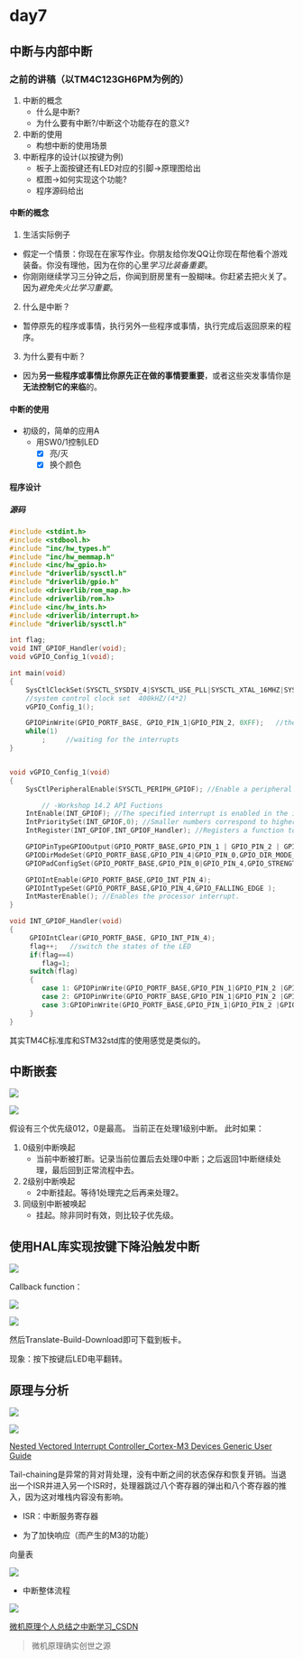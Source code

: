 # day7

## 中断与内部中断

### 之前的讲稿（以TM4C123GH6PM为例的）
1. 中断的概念
    - 什么是中断?
    - 为什么要有中断?/中断这个功能存在的意义?
2. 中断的使用
    - 构想中断的使用场景
3. 中断程序的设计(以按键为例)
    - 板子上面按键还有LED对应的引脚→原理图给出
    - 框图→如何实现这个功能?
    - 程序源码给出


#### 中断的概念
1. 生活实际例子
- 假定一个情景：你现在在家写作业。你朋友给你发QQ让你现在帮他看个游戏装备。你没有理他，因为在你的心里*学习比装备重要*。
- 你刚刚继续学习三分钟之后，你闻到厨房里有一股糊味。你赶紧去把火关了。因为*避免失火比学习重要*。
2. 什么是中断？
- 暂停原先的程序或事情，执行另外一些程序或事情，执行完成后返回原来的程序。
3. 为什么要有中断？
- 因为**另一些程序或事情比你原先正在做的事情要重要**，或者这些突发事情你是**无法控制它的来临**的。
#### 中断的使用
- 初级的，简单的应用A
    - 用SW0/1控制LED
        - [x] 亮/灭
        - [x] 换个颜色

#### 程序设计

##### 源码

```c
#include <stdint.h>
#include <stdbool.h>
#include "inc/hw_types.h"
#include "inc/hw_memmap.h"
#include <inc/hw_gpio.h>
#include "driverlib/sysctl.h"
#include "driverlib/gpio.h"
#include <driverlib/rom_map.h>
#include <driverlib/rom.h>
#include <inc/hw_ints.h>
#include <driverlib/interrupt.h>
#include "driverlib/sysctl.h"

int flag;
void INT_GPIOF_Handler(void);
void vGPIO_Config_1(void);

int main(void)
{
    SysCtlClockSet(SYSCTL_SYSDIV_4|SYSCTL_USE_PLL|SYSCTL_XTAL_16MHZ|SYSCTL_OSC_MAIN);
    //system control clock set  400kHZ/(4*2)
    vGPIO_Config_1();

    GPIOPinWrite(GPIO_PORTF_BASE, GPIO_PIN_1|GPIO_PIN_2, 0XFF);   //the initial state of LED
    while(1)
        ;     //waiting for the interrupts
}


void vGPIO_Config_1(void)
{
    SysCtlPeripheralEnable(SYSCTL_PERIPH_GPIOF); //Enable a peripheral

		// -Workshop 14.2 API Fuctions
    IntEnable(INT_GPIOF); //The specified interrupt is enabled in the interrupt controller
    IntPrioritySet(INT_GPIOF,0); //Smaller numbers correspond to higher interrupt priorities; priority 0 is the highest interrupt priority.
    IntRegister(INT_GPIOF,INT_GPIOF_Handler); //Registers a function to be called when an interrupt occurs

    GPIOPinTypeGPIOOutput(GPIO_PORTF_BASE,GPIO_PIN_1 | GPIO_PIN_2 | GPIO_PIN_3 ); //Configures pins for use as GPIO outputs
    GPIODirModeSet(GPIO_PORTF_BASE,GPIO_PIN_4|GPIO_PIN_0,GPIO_DIR_MODE_IN);
    GPIOPadConfigSet(GPIO_PORTF_BASE,GPIO_PIN_0|GPIO_PIN_4,GPIO_STRENGTH_2MA,GPIO_PIN_TYPE_STD_WPU);

    GPIOIntEnable(GPIO_PORTF_BASE,GPIO_INT_PIN_4);
    GPIOIntTypeSet(GPIO_PORTF_BASE,GPIO_PIN_4,GPIO_FALLING_EDGE );
    IntMasterEnable(); //Enables the processor interrupt.
}

void INT_GPIOF_Handler(void)
{
     GPIOIntClear(GPIO_PORTF_BASE, GPIO_INT_PIN_4);
     flag++;   //switch the states of the LED
     if(flag==4)
		flag=1;
     switch(flag)
     {
        case 1: GPIOPinWrite(GPIO_PORTF_BASE,GPIO_PIN_1|GPIO_PIN_2 |GPIO_PIN_3,GPIO_PIN_2 |GPIO_PIN_3); break;
        case 2: GPIOPinWrite(GPIO_PORTF_BASE,GPIO_PIN_1|GPIO_PIN_2 |GPIO_PIN_3,GPIO_PIN_1|GPIO_PIN_3); break;
        case 3:GPIOPinWrite(GPIO_PORTF_BASE,GPIO_PIN_1|GPIO_PIN_2 |GPIO_PIN_3,0XFF); break;
     }
}
```


其实TM4C标准库和STM32std库的使用感觉是类似的。

## 中断嵌套


![](assets/markdown-img-paste-20210713095409354.png)

![](assets/markdown-img-paste-20210713095802322.png)

假设有三个优先级012，0是最高。
当前正在处理1级别中断。
此时如果：

1. 0级别中断唤起
    - 当前中断被打断。记录当前位置后去处理0中断；之后返回1中断继续处理，最后回到正常流程中去。
2. 2级别中断唤起
    - 2中断挂起。等待1处理完之后再来处理2。
3. 同级别中断被唤起
    - 挂起。除非同时有效，则比较子优先级。


## 使用HAL库实现按键下降沿触发中断

![](assets/markdown-img-paste-20210713101541189.png)

Callback function：

![](assets/markdown-img-paste-2021071310172114.png)

![](assets/markdown-img-paste-2021071310202974.png)


然后Translate-Build-Download即可下载到板卡。

现象：按下按键后LED电平翻转。

## 原理与分析


![](assets/markdown-img-paste-20210713102555293.png)


![](assets/markdown-img-paste-20210713103134332.png)


[Nested Vectored Interrupt Controller_Cortex-M3 Devices Generic User Guide](https://developer.arm.com/documentation/dui0552/a/cortex-m3-peripherals/nested-vectored-interrupt-controller?lang=en)

Tail-chaining是异常的背对背处理，没有中断之间的状态保存和恢复开销。当退出一个ISR并进入另一个ISR时，处理器跳过八个寄存器的弹出和八个寄存器的推入，因为这对堆栈内容没有影响。

- ISR：中断服务寄存器

- 为了加快响应（而产生的M3的功能）

向量表

![](assets/markdown-img-paste-20210713103838394.png)

- 中断整体流程


![](assets/markdown-img-paste-20210713104019802.png)

[微机原理个人总结之中断学习_CSDN](https://blog.csdn.net/qq_40944242/article/details/105771065)

> 微机原理确实创世之源
